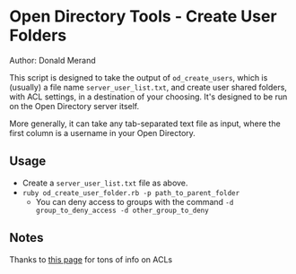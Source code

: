 Open Directory Tools - Create User Folders
==========================================

Author: Donald Merand

This script is designed to take the output of `od_create_users`, which is (usually) a file name `server_user_list.txt`, and create user shared folders, with ACL settings, in a destination of your choosing. It's designed to be run on the Open Directory server itself.

More generally, it can take any tab-separated text file as input, where the first column is a username in your Open Directory.


Usage
-----

- Create a `server_user_list.txt` file as above.
- `ruby od_create_user_folder.rb -p path_to_parent_folder`
    - You can deny access to groups with the command `-d group_to_deny_access -d other_group_to_deny`  


Notes
-----

Thanks to [this page](http://www.ideocentric.com/technology/articles/title/osx-acl) for tons of info on ACLs
